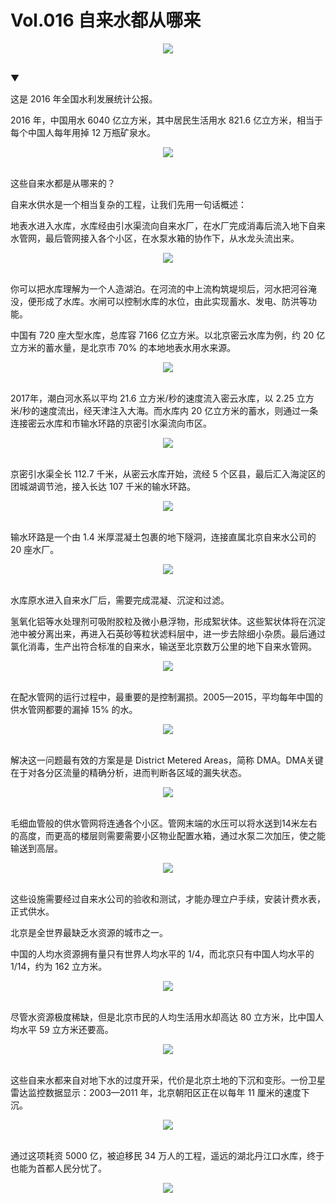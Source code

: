 # Vol.016 自来水都从哪来

<div align=center>
            <img src="https://cdn.jsdelivr.net/gh/XxLittleCxX/paperclip-static/016/1.gif">
          </div>
          <br />

▼

这是 2016 年全国水利发展统计公报。

2016 年，中国用水 6040 亿立方米，其中居民生活用水 821.6 亿立方米，相当于每个中国人每年用掉 12 万瓶矿泉水。

<div align=center>
            <img src="https://cdn.jsdelivr.net/gh/XxLittleCxX/paperclip-static/016/2.gif">
          </div>
          <br />

这些自来水都是从哪来的？

自来水供水是一个相当复杂的工程，让我们先用一句话概述：

地表水进入水库，水库经由引水渠流向自来水厂，在水厂完成消毒后流入地下自来水管网，最后管网接入各个小区，在水泵水箱的协作下，从水龙头流出来。

<div align=center>
            <img src="https://cdn.jsdelivr.net/gh/XxLittleCxX/paperclip-static/016/3.gif">
          </div>
          <br />

你可以把水库理解为一个人造湖泊。在河流的中上流构筑堤坝后，河水把河谷淹没，便形成了水库。水闸可以控制水库的水位，由此实现蓄水、发电、防洪等功能。



中国有 720 座大型水库，总库容 7166 亿立方米。以北京密云水库为例，约 20 亿立方米的蓄水量，是北京市 70% 的本地地表水用水来源。

<div align=center>
            <img src="https://cdn.jsdelivr.net/gh/XxLittleCxX/paperclip-static/016/4.gif">
          </div>
          <br />

2017年，潮白河水系以平均 21.6 立方米/秒的速度流入密云水库，以 2.25 立方米/秒的速度流出，经天津注入大海。而水库内 20 亿立方米的蓄水，则通过一条连接密云水库和市输水环路的京密引水渠流向市区。

<div align=center>
            <img src="https://cdn.jsdelivr.net/gh/XxLittleCxX/paperclip-static/016/5.gif">
          </div>
          <br />

京密引水渠全长 112.7 千米，从密云水库开始，流经 5 个区县，最后汇入海淀区的团城湖调节池，接入长达 107 千米的输水环路。

<div align=center>
            <img src="https://cdn.jsdelivr.net/gh/XxLittleCxX/paperclip-static/016/6.gif">
          </div>
          <br />

输水环路是一个由 1.4 米厚混凝土包裹的地下隧洞，连接直属北京自来水公司的 20 座水厂。

<div align=center>
            <img src="https://cdn.jsdelivr.net/gh/XxLittleCxX/paperclip-static/016/7.gif">
          </div>
          <br />

水库原水进入自来水厂后，需要完成混凝、沉淀和过滤。

氢氧化铝等水处理剂可吸附胶粒及微小悬浮物，形成絮状体。这些絮状体将在沉淀池中被分离出来，再进入石英砂等粒状滤料层中，进一步去除细小杂质。最后通过氯化消毒，生产出符合标准的自来水，输送至北京数万公里的地下自来水管网。

<div align=center>
            <img src="https://cdn.jsdelivr.net/gh/XxLittleCxX/paperclip-static/016/8.gif">
          </div>
          <br />

在配水管网的运行过程中，最重要的是控制漏损。2005—2015，平均每年中国的供水管网都要的漏掉 15% 的水。

<div align=center>
            <img src="https://cdn.jsdelivr.net/gh/XxLittleCxX/paperclip-static/016/9.gif">
          </div>
          <br />

解决这一问题最有效的方案是是 District Metered Areas，简称 DMA。DMA关键在于对各分区流量的精确分析，进而判断各区域的漏失状态。

<div align=center>
            <img src="https://cdn.jsdelivr.net/gh/XxLittleCxX/paperclip-static/016/10.gif">
          </div>
          <br />

毛细血管般的供水管网将连通各个小区。管网末端的水压可以将水送到14米左右的高度，而更高的楼层则需要需要小区物业配置水箱，通过水泵二次加压，使之能输送到高层。

<div align=center>
            <img src="https://cdn.jsdelivr.net/gh/XxLittleCxX/paperclip-static/016/11.gif">
          </div>
          <br />

这些设施需要经过自来水公司的验收和测试，才能办理立户手续，安装计费水表，正式供水。

北京是全世界最缺乏水资源的城市之一。

中国的人均水资源拥有量只有世界人均水平的 1/4，而北京只有中国人均水平的 1/14，约为 162 立方米。

<div align=center>
            <img src="https://cdn.jsdelivr.net/gh/XxLittleCxX/paperclip-static/016/12.gif">
          </div>
          <br />

尽管水资源极度稀缺，但是北京市民的人均生活用水却高达 80 立方米，比中国人均水平 59 立方米还要高。

<div align=center>
            <img src="https://cdn.jsdelivr.net/gh/XxLittleCxX/paperclip-static/016/13.gif">
          </div>
          <br />

这些自来水都来自对地下水的过度开采，代价是北京土地的下沉和变形。一份卫星雷达监控数据显示：2003—2011 年，北京朝阳区正在以每年 11 厘米的速度下沉。

<div align=center>
            <img src="https://cdn.jsdelivr.net/gh/XxLittleCxX/paperclip-static/016/14.gif">
          </div>
          <br />

通过这项耗资 5000 亿，被迫移民 34 万人的工程，遥远的湖北丹江口水库，终于也能为首都人民分忧了。

<div align=center>
            <img src="https://cdn.jsdelivr.net/gh/XxLittleCxX/paperclip-static/016/15.gif">
          </div>
          <br />